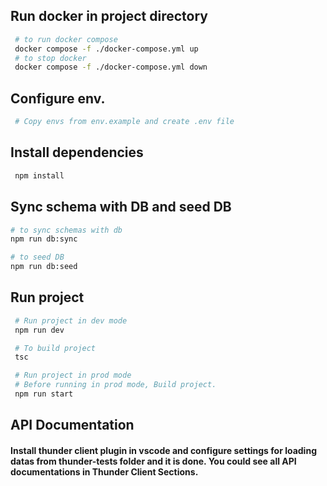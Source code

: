 ## Run docker in project directory

```bash
 # to run docker compose
 docker compose -f ./docker-compose.yml up
 # to stop docker
 docker compose -f ./docker-compose.yml down
```

## Configure env.

```bash
 # Copy envs from env.example and create .env file
```

## Install dependencies 

```bash
 npm install
```

## Sync schema with DB and seed DB

```bash
# to sync schemas with db
npm run db:sync

# to seed DB
npm run db:seed
```

## Run project

```bash
 # Run project in dev mode
 npm run dev

 # To build project
 tsc

 # Run project in prod mode
 # Before running in prod mode, Build project.
 npm run start
```
## API Documentation

#### Install thunder client plugin in vscode and configure settings for loading datas from thunder-tests folder and it is done. You could see all API documentations in Thunder Client Sections.